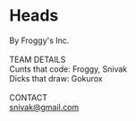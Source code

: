 # Heads 

By Froggy's Inc. <br />
<br />
TEAM DETAILS <br />
Cunts that code: Froggy, Snivak <br />
Dicks that draw: Gokurox <br />
<br />
CONTACT <br />
snivak@gmail.com <br />
